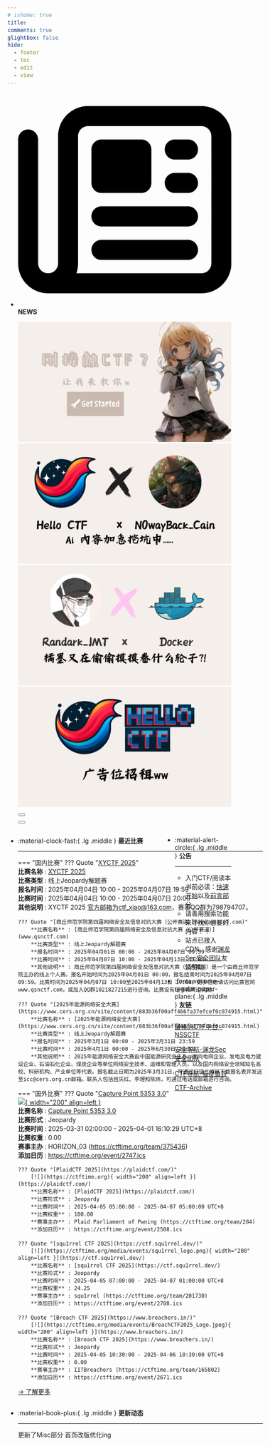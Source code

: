 ```yaml
---
# ishome: true
title: 
comments: true
glightbox: false
hide:
  - footer
  - toc
  - edit
  - view
---
```


<div class="grid cards">
    <ul>
        <li>
            <p><span class="twemoji lg middle"><svg xmlns="http://www.w3.org/2000/svg"
                        viewBox="0 0 512 512"><!--! Font Awesome Free 6.5.1 by @fontawesome - https://fontawesome.com License - https://fontawesome.com/license/free (Icons: CC BY 4.0, Fonts: SIL OFL 1.1, Code: MIT License) Copyright 2023 Fonticons, Inc.-->
                        <path
                            d="M168 80c-13.3 0-24 10.7-24 24v304c0 8.4-1.4 16.5-4.1 24H440c13.3 0 24-10.7 24-24V104c0-13.3-10.7-24-24-24H168zM72 480c-39.8 0-72-32.2-72-72V112c0-13.3 10.7-24 24-24s24 10.7 24 24v296c0 13.3 10.7 24 24 24s24-10.7 24-24V104c0-39.8 32.2-72 72-72h272c39.8 0 72 32.2 72 72v304c0 39.8-32.2 72-72 72H72zm104-344c0-13.3 10.7-24 24-24h96c13.3 0 24 10.7 24 24v80c0 13.3-10.7 24-24 24h-96c-13.3 0-24-10.7-24-24v-80zm200-24h32c13.3 0 24 10.7 24 24s-10.7 24-24 24h-32c-13.3 0-24-10.7-24-24s10.7-24 24-24zm0 80h32c13.3 0 24 10.7 24 24s-10.7 24-24 24h-32c-13.3 0-24-10.7-24-24s10.7-24 24-24zm-176 80h208c13.3 0 24 10.7 24 24s-10.7 24-24 24H200c-13.3 0-24-10.7-24-24s10.7-24 24-24zm0 80h208c13.3 0 24 10.7 24 24s-10.7 24-24 24H200c-13.3 0-24-10.7-24-24s10.7-24 24-24z">
                        </path>
                    </svg></span> <strong>NEWS</strong></p>
            <div class="grid cards">
                <div class="carousel">
                    <div class="carousel-container">
                        <a href="../HC_Start/" target="_blank"><img src="./assets/banner-quickstart.png" /></a>
                        <a href="../HC_AI/" target="_blank"><img src="./assets/banner-update.png" /></a>
                        <a href="https://github.com/CTF-Archives" target="_blank"><img
                                src="./assets/banner-Achieve.png" /></a>
                        <a href="javascript:alert$.next('我很可爱，请给我钱w');"><img
                                src="./assets/Banner-imcutesogivememoney.png" /></a>
                    </div>
                    <!-- 触发 hover 的区域 -->
                    <div class="carousel-hover left">
                        <button class="carousel-btn left" onclick="leftShift()"></button>
                    </div>
                    <div class="carousel-hover right">
                        <button class="carousel-btn right" onclick="rightShift()"></button>
                    </div>
                    <div class="carousel-bottom"></div>
                </div>
            </div>
        </li>
    </ul>
</div>

<div class="grid grid-cols-8 gap-4" style="display: grid;grid-template-columns: 70% 30%;" markdown>

<div class="grid cards" style="display: grid; grid-template-columns: 1fr;" markdown>

<div class="grid cards" markdown>

-   :material-clock-fast:{ .lg .middle } __最近比赛__

    ---
    <!-- 主页赛事展示_开始 -->
    === "国内比赛"
        ??? Quote "[XYCTF 2025](xyctf.top)"  
            **比赛名称** : [XYCTF 2025](xyctf.top)  
            **比赛类型** : 线上Jeopardy解题赛  
            **报名时间** : 2025年04月04日 10:00 - 2025年04月07日 19:59  
            **比赛时间** : 2025年04月04日 10:00 - 2025年04月07日 20:00  
            **其他说明** : XYCTF 2025 官方邮箱为ctf_xiao@163.com，赛事QQ群为798794707。  
            
        ??? Quote "[商丘师范学院第四届网络安全及信息对抗大赛（公开赛道）](www.qsnctf.com)"  
            **比赛名称** : [商丘师范学院第四届网络安全及信息对抗大赛（公开赛道）](www.qsnctf.com)  
            **比赛类型** : 线上Jeopardy解题赛  
            **报名时间** : 2025年04月01日 00:00 - 2025年04月07日 09:59  
            **比赛时间** : 2025年04月07日 10:00 - 2025年04月13日 17:00  
            **其他说明** : 商丘师范学院第四届网络安全及信息对抗大赛（公开赛道）是一个由商丘师范学院主办的线上个人赛。报名开始时间为2025年04月01日 00:00，报名结束时间为2025年04月07日 09:59。比赛时间为2025年04月07日 10:00至2025年04月13日 17:00。更多信息请访问比赛官网www.qsnctf.com，或加入QQ群1021827215进行咨询。比赛设有证书和周边奖励。  
            
        ??? Quote "[2025年能源网络安全大赛](https://www.cers.org.cn/site/content/883b36f00aff466fa37efcef0c074915.html)"  
            **比赛名称** : [2025年能源网络安全大赛](https://www.cers.org.cn/site/content/883b36f00aff466fa37efcef0c074915.html)  
            **比赛类型** : 线上Jeopardy解题赛  
            **报名时间** : 2025年3月1日 00:00 - 2025年3月31日 23:59  
            **比赛时间** : 2025年4月1日 00:00 - 2025年6月30日 23:59  
            **其他说明** : 2025年能源网络安全大赛由中国能源研究会主办，面向电网企业、发电及电力建设企业、石油石化企业、煤炭企业等单位网络安全技术、运维和管理人员，以及国内网络安全领域知名高校、科研机构、产业单位等代表。报名截止日期为2025年3月31日，可通过扫描二维码下载报名表并发送至icc@cers.org.cn邮箱。联系人包括屈庆红、李理和陈炜，可通过电话或邮箱进行咨询。  
                
    === "国外比赛"
        ??? Quote "[Capture Point 5353 3.0](https://iiitv.capturepoint5353.tech/)"  
            [![](https://ctftime.org/media/events/Untitled_design_2.png){ width="200" align=left }](https://iiitv.capturepoint5353.tech/)  
            **比赛名称** : [Capture Point 5353 3.0](https://iiitv.capturepoint5353.tech/)  
            **比赛形式** : Jeopardy  
            **比赛时间** : 2025-03-31 02:00:00 - 2025-04-01 16:10:29 UTC+8  
            **比赛权重** : 0.00  
            **赛事主办** : HORIZON_03 (https://ctftime.org/team/375436)  
            **添加日历** : https://ctftime.org/event/2747.ics  
            
        ??? Quote "[PlaidCTF 2025](https://plaidctf.com/)"  
            [![](https://ctftime.org){ width="200" align=left }](https://plaidctf.com/)  
            **比赛名称** : [PlaidCTF 2025](https://plaidctf.com/)  
            **比赛形式** : Jeopardy  
            **比赛时间** : 2025-04-05 05:00:00 - 2025-04-07 05:00:00 UTC+8  
            **比赛权重** : 100.00  
            **赛事主办** : Plaid Parliament of Pwning (https://ctftime.org/team/284)  
            **添加日历** : https://ctftime.org/event/2508.ics  
            
        ??? Quote "[squ1rrel CTF 2025](https://ctf.squ1rrel.dev/)"  
            [![](https://ctftime.org/media/events/squ1rrel_logo.png){ width="200" align=left }](https://ctf.squ1rrel.dev/)  
            **比赛名称** : [squ1rrel CTF 2025](https://ctf.squ1rrel.dev/)  
            **比赛形式** : Jeopardy  
            **比赛时间** : 2025-04-05 07:00:00 - 2025-04-07 01:00:00 UTC+8  
            **比赛权重** : 24.25  
            **赛事主办** : squ1rrel (https://ctftime.org/team/201730)  
            **添加日历** : https://ctftime.org/event/2708.ics  
            
        ??? Quote "[Breach CTF 2025](https://www.breachers.in/)"  
            [![](https://ctftime.org/media/events/BreachCTF2025_Logo.jpeg){ width="200" align=left }](https://www.breachers.in/)  
            **比赛名称** : [Breach CTF 2025](https://www.breachers.in/)  
            **比赛形式** : Jeopardy  
            **比赛时间** : 2025-04-05 10:30:00 - 2025-04-06 10:30:00 UTC+8  
            **比赛权重** : 0.00  
            **赛事主办** : IITBreachers (https://ctftime.org/team/165802)  
            **添加日历** : https://ctftime.org/event/2671.ics  
            
    <!-- 主页赛事展示_结束 -->
    [→ 了解更多](./Event/)

</div>
  <div class="grid cards" markdown>

-   :material-book-plus:{ .lg .middle } __更新动态__

    ---

    更新了Misc部分 首页改版优化ing

</div>  
</div>
<div class="grid cards" markdown>

<div class="grid cards" markdown>

-   :material-alert-circle:{ .lg .middle } __公告__

    ---

    - 入门CTF/阅读本书前必读：[快速开始](./HC_Start/)以及[前言部分](./HC_Preface/)  
    - 请善用搜索功能来寻找你想要的内容！！
    - 站点已接入 CDN，感谢[渊龙Sec安全团队](https://dh.aabyss.cn)友情赞助

-   :fontawesome-regular-paper-plane:{ .lg .middle } __友链__

    ---

    [最棒的CTF平台 - NSSCTF](https://www.nssctf.cn/)  

    [安全导航-渊龙Sec安全团队](https://dh.aabyss.cn)    

    [CTF导航-猫捉鱼铃](https://ctf.mzy0.com/)

    [CTF-Archive](https://github.com/CTF-Archives)

</div>   

</div>

</div>
